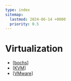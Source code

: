 ```yaml
---
type: index
sitemap:
  lastmod: 2024-06-14 +0000
  priority: 0.5
---
```


# Virtualization

- [[bochs]]
- [[KVM]]
- [[VMware]]

[//begin]: # "Autogenerated link references for markdown compatibility"
[bochs]: bochs.md "bochs"
[KVM]: KVM.md "Kernel-based Virtual Machine"
[VMware]: VMware.md "VMware"
[//end]: # "Autogenerated link references"
